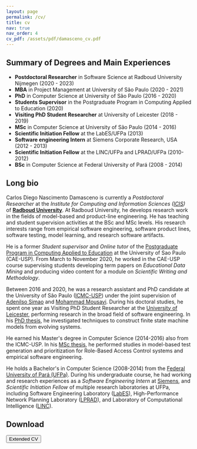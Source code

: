 ```yaml
---
layout: page
permalink: /cv/
title: cv
nav: true
nav_order: 4
cv_pdf: /assets/pdf/damasceno_cv.pdf
---
```


Summary of Degrees and Main Experiences
------
- **Postdoctoral Researcher** in Software Science at Radboud University Nijmegen (2020 - 2023)
- **MBA** in Project Management at University of São Paulo (2020 - 2021)
- **PhD** in Computer Science at University of São Paulo (2016 - 2020)
- **Students Supervisor** in the Postgraduate Program in Computing Applied to Education (2020)
- **Visiting PhD Student Researcher** at University of Leicester (2018 - 2019)
- **MSc** in Computer Science at University of São Paulo (2014 - 2016)
- **Scientific Initiation Fellow** at the LabES/UFPa (2013)
- **Software engineering Intern** at Siemens Corporate Research, USA (2012 - 2013)
- **Scientific Initiation Fellow** at the LINC/UFPa and LPRAD/UFPa (2010-2012)
- **BSc** in Computer Science at Federal University of Pará (2008 - 2014)


Long bio
------

Carlos Diego Nascimento Damasceno is currently a _Postdoctoral Researcher_ at the _Institute for Computing and
Information Sciences ([ICIS](https://www.ru.nl/icis/))_ of 
**[Radboud University](https://www.ru.nl/english/people/nascimento-damasceno-c/)**. At Radboud University, he develops
research work in the fields of model-based and product-line engineering. He has teaching and student supervision
activities at the BSc and MSc levels. His research interests range from empirical software engineering, software product
lines, software testing, model learning, and research software artifacts.

He is a former _Student supervisor_ and _Online tutor_ of
the [Postgraduate Program in Computing Applied to Education](http://especializacao.icmc.usp.br/) at the University of
Sao Paulo (CAE-USP). From March to November 2020, he worked in the CAE-USP course supervising students developing term
papers on _Educational Data Mining_ and producing video content for a module on _Scientific Writing and Methodology_.

Between 2016 and 2020, he was a research assistant and PhD candidate at the University of São
Paulo ([ICMC-USP](http://icmc.usp.br/)) under the joint supervision
of [Adenilso Simao](http://lattes.cnpq.br/9836776931160228)
and [Mohammad Mousavi](https://www.kcl.ac.uk/people/mohammad-reza-mousavi). During his doctoral studies, he spent one
year as Visiting PhD Student Researcher at the [University of Leicester](https://le.ac.uk/informatics/), performing
research in the broad field of software engineering. In
his [PhD thesis](http://www.teses.usp.br/teses/disponiveis/55/55134/tde-02092020-091958/), he investigated techniques to
construct finite state machine models from evolving systems.

He earned his Master's degree in Computer Science (2014-2016) also from the ICMC-USP. In
his [MSc thesis](http://www.teses.usp.br/teses/disponiveis/55/55134/tde-11112016-101158/), he performed studies in
model-based test generation and prioritization for Role-Based Access Control systems and empirical software engineering.

He holds a Bachelor's in Computer Science (2008-2014) from
the [Federal University of Pará (UFPa)](http://www.icen.ufpa.br/). During his undergraduate course, he had working and
research experiences as a _Software Engineering Intern_
at [Siemens](https://new.siemens.com/us/en/company/siemens-in-the-usa/princeton.html), and _Scientific Initiation
Fellow_ of multiple research laboratories at UFPa, including Software Engineering
Laboratory ([LabES](http://www.labes.ufpa.br/)), High-Performance Network Planning
Laboratory ([LPRAD](http://lprad.ufpa.br/)), and Laboratory of Computational
Intelligence ([LINC](http://linc.ufpa.br/)).

Download
------

<div style="display: table;">
<div style="display: table-cell;"> <button name="submit" id="extendcv" STYLE="display:block" onclick="window.open('/assets/pdf/damasceno_cv.pdf');       document.getElementById('resume').style.display = 'block';"  >Extended CV</button> </div>
<div style="display: table-cell;"> <button name="submit" id="resume"   STYLE="display:none"  onclick="window.open('/assets/pdf/damasceno_cv_resume.pdf');document.getElementById('cvfail').style.display = 'block';">Resume</button> </div>
<div style="display: table-cell;"> <button name="submit" id="cvfail"   STYLE="display:none"  onclick="window.open('/assets/pdf/damasceno_cv_failures.pdf')">CV of Failures</button> </div>
</div>
